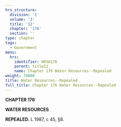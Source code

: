 ```yaml
---
hrs_structure:
  division: '1'
  volume: '3'
  title: '12'
  chapter: '176'
  section: ''
type: chapter
tags:
  - Government
menu:
  hrs:
    identifier: HRS0176
    parent: title12
    name: Chapter 176 Water Resources--Repealed
weight: 74000
title: Water Resources--Repealed
full_title: Chapter 176 Water Resources--Repealed
---
```

**CHAPTER 176**

**WATER RESOURCES**

**REPEALED.** L 1987, c 45, §8.